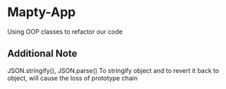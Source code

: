 # Mapty-App
Using OOP classes to refactor our code
## Additional Note
JSON.stringify(), JSON.parse()
To stringify object and to revert it back to object, will cause the loss of prototype chain
